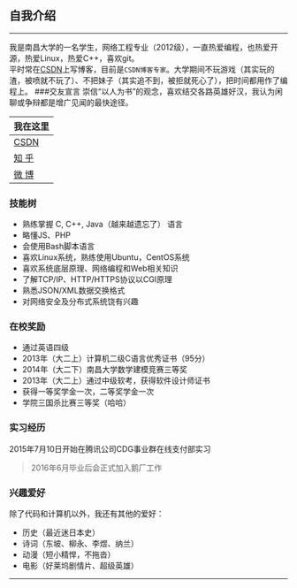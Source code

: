 
## 自我介绍
----

我是南昌大学的一名学生，网络工程专业（2012级），一直热爱编程，也热爱开源，热爱Linux，热爱C++，喜欢git。  
平时常在[CSDN][csdn]上写博客，目前是`CSDN博客专家`。大学期间不玩游戏（其实玩的渣，被喷就不玩了）、不把妹子（其实追不到，被拒就死心了），把时间都用作了编程上。
###交友宣言
崇信“以人为书”的观念，喜欢结交各路英雄好汉，我认为闲聊或争辩都是增广见闻的最快途径。  

|我在这里|
|---|
|[CSDN][csdn]
|[知 乎][zhihu]
|[微 博][weibo]

### 技能树

- 熟练掌握 C, C++, Java（越来越遗忘了） 语言
- 略懂JS、PHP
- 会使用Bash脚本语言
- 喜欢Linux系统，熟练使用Ubuntu，CentOS系统
- 喜欢系统底层原理、网络编程和Web相关知识
- 了解TCP/IP、HTTP/HTTPS协议以CGI原理
- 熟悉JSON/XML数据交换格式
- 对网络安全及分布式系统饶有兴趣

### 在校奖励

- 通过英语四级
- 2013年（大二上）计算机二级C语言优秀证书（95分）
- 2014年（大二下）南昌大学数学建模竞赛三等奖
- 2013年（大二上）通过中级软考，获得软件设计师证书
- 获得一等奖学金一次，二等奖学金一次
- 学院三国杀比赛三等奖（哈哈）

### 实习经历  
2015年7月10日开始在腾讯公司CDG事业群在线支付部实习
>2016年6月毕业后会正式加入鹅厂工作

### 兴趣爱好
除了代码和计算机以外，我还有其他的爱好：
* 历史（最近迷日本史）
* 诗词（东坡、柳永、李煜、纳兰）
* 动漫（短小精悍，不拖沓）
* 电影（好莱坞剧情片、超级英雄）

*******************
[csdn]:http://blog.csdn.net/guodongxiaren
[zhihu]:https://www.zhihu.com/people/JellyWong
[weibo]:http://weibo.com/linpiaochen
[qcounter]:http://download.csdn.net/detail/guodongxiaren/7360183
[QCounter]:https://github.com/guodongxiaren/QCounter
[mama]:http://as.baidu.com/a/item?docid=6116552&pre=web_am_se
[dishu]:https://github.com/guodongxiaren/DiShu
